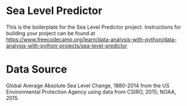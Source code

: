 # Sea Level Predictor

This is the boilerplate for the Sea Level Predictor project. Instructions for building your project can be found at https://www.freecodecamp.org/learn/data-analysis-with-python/data-analysis-with-python-projects/sea-level-predictor

# Data Source

Global Average Absolute Sea Level Change, 1880-2014 from the US Environmental Protection Agency using data from CSIRO, 2015; NOAA, 2015.
